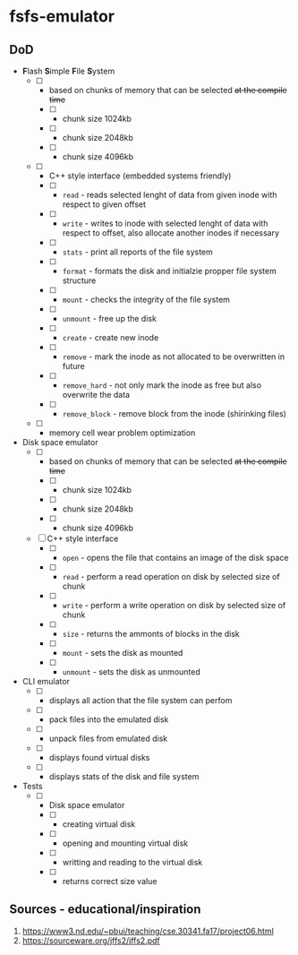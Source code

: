 # fsfs-emulator

## DoD
- **F**lash **S**imple **F**ile **S**ystem
  - [ ] - based on chunks of memory that can be selected ~~at the compile time~~
    - [ ] - chunk size 1024kb
    - [ ] - chunk size 2048kb
    - [ ] - chunk size 4096kb
  - [ ] - C++ style interface (embedded systems friendly)
    - [ ] - `read` - reads selected lenght of data from given inode with respect to given offset
    - [ ] - `write` - writes to inode with selected lenght of data with respect to offset, also allocate another inodes if necessary
    - [ ] - `stats` - print all reports of the file system 
    - [ ] - `format` - formats the disk and initialzie propper file system structure
    - [ ] - `mount` - checks the integrity of the file system
    - [ ] - `unmount` - free up the disk
    - [ ] - `create` - create new inode
    - [ ] - `remove` - mark the inode as not allocated to be overwritten in future
    - [ ] - `remove_hard` - not only mark the inode as free but also overwrite the data
    - [ ] - `remove_block` - remove block from the inode (shirinking files)
  - [ ] - memory cell wear problem optimization
- Disk space emulator
  - [ ] - based on chunks of memory that can be selected ~~at the compile time~~
    - [ ] - chunk size 1024kb
    - [ ] - chunk size 2048kb
    - [ ] - chunk size 4096kb
  - [ ] C++ style interface
    - [ ] - `open` - opens the file that contains an image of the disk space
    - [ ] - `read` - perform a read operation on disk by selected size of chunk
    - [ ] - `write` - perform a write operation on disk by selected size of chunk
    - [ ] - `size` - returns the ammonts of blocks in the disk
    - [ ] - `mount` - sets the disk as mounted
    - [ ] - `unmount` - sets the disk as unmounted
- CLI emulator
  - [ ] - displays all action that the file system can perfom
  - [ ] - pack files into the emulated disk
  - [ ] - unpack files from emulated disk
  - [ ] - displays found virtual disks
  - [ ] - displays stats of the disk and file system
- Tests
  - [ ] - Disk space emulator
    - [ ] - creating virtual disk
    - [ ] - opening and mounting virtual disk
    - [ ] - writting and reading to the virtual disk
    - [ ] - returns correct size value

## Sources - educational/inspiration
1. https://www3.nd.edu/~pbui/teaching/cse.30341.fa17/project06.html
2. https://sourceware.org/jffs2/jffs2.pdf